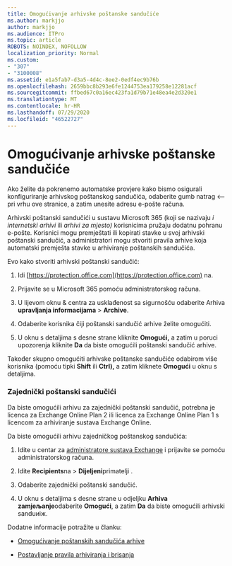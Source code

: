 ```yaml
---
title: Omogućivanje arhivske poštanske sandučiće
ms.author: markjjo
author: markjjo
ms.audience: ITPro
ms.topic: article
ROBOTS: NOINDEX, NOFOLLOW
localization_priority: Normal
ms.custom:
- "307"
- "3100008"
ms.assetid: e1a5fab7-d3a5-4d4c-8ee2-0edf4ec9b76b
ms.openlocfilehash: 2659bbc8b293e6fe1244753ea179258e12281acf
ms.sourcegitcommit: ffbed67c0a16ec423fa1d79b71e48ea4e2d320e1
ms.translationtype: MT
ms.contentlocale: hr-HR
ms.lasthandoff: 07/29/2020
ms.locfileid: "46522727"
---
```

# <a name="enable-an-archive-mailbox"></a>Omogućivanje arhivske poštanske sandučiće

Ako želite da pokrenemo automatske provjere kako bismo osigurali konfiguriranje arhivskog poštanskog sandučića, odaberite gumb natrag <-- pri vrhu ove stranice, a zatim unesite adresu e-pošte računa.

Arhivski poštanski sandučići u sustavu Microsoft 365 (koji se nazivaju *i internetski arhivi* ili *arhivi za mjesto)* korisnicima pružaju dodatnu pohranu e-pošte. Korisnici mogu premještati ili kopirati stavke u svoj arhivski poštanski sandučić, a administratori mogu stvoriti pravila arhive koja automatski premješta stavke u arhiviranje poštanskih sandučića.
  
Evo kako stvoriti arhivski poštanski sandučić:
  
1. Idi [https://protection.office.com](https://protection.office.com) na.

2. Prijavite se u Microsoft 365 pomoću administratorskog računa.

3. U lijevom oknu &amp; centra za usklađenost sa sigurnošću odaberite Arhiva **upravljanja informacijama** \> **Archive**.

4. Odaberite korisnika čiji poštanski sandučić arhive želite omogućiti.

5. U oknu s detaljima s desne strane kliknite **Omogući,** a zatim u poruci upozorenja kliknite **Da** da biste omogućili poštanski sandučić arhive.

Također skupno omogućiti arhivske poštanske sandučiće odabirom više korisnika (pomoću tipki **Shift** ili **Ctrl),** a zatim kliknete **Omogući** u oknu s detaljima.
  
### <a name="shared-mailboxes"></a>Zajednički poštanski sandučići

Da biste omogućili arhivu za zajednički poštanski sandučić, potrebna je licenca za Exchange Online Plan 2 ili licenca za Exchange Online Plan 1 s licencom za arhiviranje sustava Exchange Online.  

Da biste omogućili arhivu zajedničkog poštanskog sandučića:

1. Idite u centar za [administratore sustava Exchange](https://outlook.office365.com/ecp) i prijavite se pomoću administratorskog računa.

2. Idite **Recipients**na  >  **Dijeljeni**primatelji .

3. Odaberite zajednički poštanski sandučić.

4. U oknu s detaljima s desne strane u odjeljku **Arhiva zamjeљanje**odaberite **Omogući**, a zatim **Da** da biste omogućili arhivski sanduиiж.

Dodatne informacije potražite u članku:
  
- [Omogućivanje poštanskih sandučića arhive](https://docs.microsoft.com/microsoft-365/compliance/enable-archive-mailboxes)

- [Postavljanje pravila arhiviranja i brisanja](https://docs.microsoft.com//office365/securitycompliance/set-up-an-archive-and-deletion-policy-for-mailboxes)
